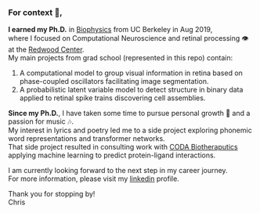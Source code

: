 ### For context 📖,

**I earned my Ph.D.** in [Biophysics](https://biophysics.berkeley.edu) from UC Berkeley in Aug 2019,  
where I focused on Computational Neuroscience and retinal processing 👁️ at the [Redwood Center](https://redwood.berkeley.edu).  
My main projects from grad school (represented in this repo) contain:  
  1. A computational model to group visual information in retina based on phase-coupled oscillators facilitating image segmentation.  
  2. A probabilistic latent variable model to detect structure in binary data applied to retinal spike trains discovering cell assemblies.

**Since my Ph.D.**, I have taken some time to pursue personal growth 🌱 and a passion for music 🎶. <!-- My [SoundCloud](https://soundcloud.com/chris-warner-10) -->  
My interest in lyrics and poetry led me to a side project exploring phonemic word representations and transformer networks.  
That side project resulted in consulting work with [CODA Biotheraputics](https://www.codabiotherapeutics.com) applying machine learning to predict protein-ligand interactions.  

I am currently looking forward to the next step in my career journey.  
For more information, please visit my [linkedin](https://www.linkedin.com/in/chris-warner316/) profile.  

Thank you for stopping by!  
Chris


<!--
**chris-warner-II/chris-warner-II** is a ✨ _special_ ✨ repository because its `README.md` (this file) appears on your GitHub profile.

Here are some ideas to get you started:

- 🔭 I’m currently working on ...
- 🌱 I’m currently learning ...
- 👯 I’m looking to collaborate on ...
- 🤔 I’m looking for help with ...
- 💬 Ask me about ...
- 📫 How to reach me: ...
- 😄 Pronouns: ...
- ⚡ Fun fact: ...
-->
